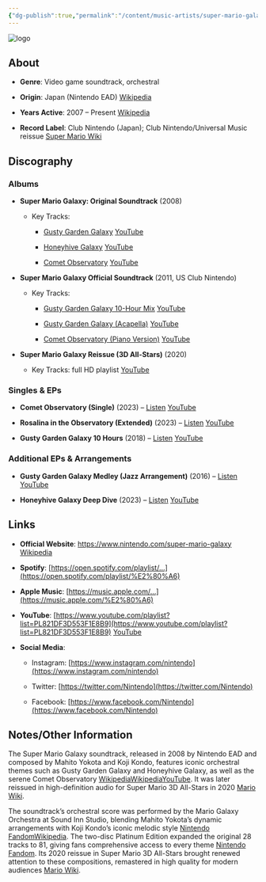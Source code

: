```yaml
---
{"dg-publish":true,"permalink":"/content/music-artists/super-mario-galaxy-music/","tags":["#MusicArtist"],"noteIcon":"","created":"2025-04-28T16:45:25.353+02:00","updated":"2025-04-28T17:19:23.239+02:00"}
---
```



<img src="/img/MALOGO/SMG.png" alt="logo" class="round-img round-img-200">

## About

- **Genre**: Video game soundtrack, orchestral
    
- **Origin**: Japan (Nintendo EAD) [Wikipedia](https://en.wikipedia.org/wiki/Super_Mario_Galaxy?utm_source=chatgpt.com)
    
- **Years Active**: 2007 – Present [Wikipedia](https://en.wikipedia.org/wiki/Super_Mario_Galaxy?utm_source=chatgpt.com)
    
- **Record Label**: Club Nintendo (Japan); Club Nintendo/Universal Music reissue [Super Mario Wiki](https://www.mariowiki.com/Super_Mario_Galaxy_Original_Soundtrack?utm_source=chatgpt.com)
    

## Discography

### Albums

- **Super Mario Galaxy: Original Soundtrack** (2008)
    
    - Key Tracks:
        
        - [Gusty Garden Galaxy](https://www.youtube.com/watch?v=2sQ1OdCJoVw) [YouTube](https://www.youtube.com/watch?pp=ygURI2dyZWVuZ2FyZGVubWFyaW8%3D&v=2sQ1OdCJoVw&utm_source=chatgpt.com)
            
        - [Honeyhive Galaxy](https://www.youtube.com/watch?v=-6ihuX6LbXg) [YouTube](https://www.youtube.com/watch?v=-6ihuX6LbXg&utm_source=chatgpt.com)
            
        - [Comet Observatory](https://www.youtube.com/watch?v=wBhzmys2-eU) [YouTube](https://www.youtube.com/watch?v=wBhzmys2-eU&utm_source=chatgpt.com)
            
- **Super Mario Galaxy Official Soundtrack** (2011, US Club Nintendo)
    
    - Key Tracks:
        
        - [Gusty Garden Galaxy 10-Hour Mix](https://www.youtube.com/watch?pp=ygURI2dyZWVuZ2FyZGVubWFyaW8%3D&v=2sQ1OdCJoVw) [YouTube](https://www.youtube.com/watch?pp=ygURI2dyZWVuZ2FyZGVubWFyaW8%3D&v=2sQ1OdCJoVw&utm_source=chatgpt.com)
            
        - [Gusty Garden Galaxy (Acapella)](https://www.youtube.com/watch?v=0DzHUGq33po) [YouTube](https://www.youtube.com/watch?v=0DzHUGq33po&utm_source=chatgpt.com)
            
        - [Comet Observatory (Piano Version)](https://www.youtube.com/watch?v=LRN6SloLyb4) [YouTube](https://www.youtube.com/watch?v=LRN6SloLyb4&utm_source=chatgpt.com)
            
- **Super Mario Galaxy Reissue (3D All-Stars)** (2020)
    
    - Key Tracks: full HD playlist [YouTube](https://www.youtube.com/playlist?list=PLhPt7n-ALrSCTMwi8rnpyN5GmW_WZMtp9&utm_source=chatgpt.com)
        

### Singles & EPs

- **Comet Observatory (Single)** (2023) – [Listen](https://www.youtube.com/watch?v=3VvbBL4OL0g) [YouTube](https://www.youtube.com/watch?v=3VvbBL4OL0g&utm_source=chatgpt.com)
    
- **Rosalina in the Observatory (Extended)** (2023) – [Listen](https://www.youtube.com/watch?v=dMdmyXagojg) [YouTube](https://www.youtube.com/watch?v=dMdmyXagojg&utm_source=chatgpt.com)
    
- **Gusty Garden Galaxy 10 Hours** (2018) – [Listen](https://www.youtube.com/watch?pp=ygURI2dyZWVuZ2FyZGVubWFyaW8%3D&v=2sQ1OdCJoVw) [YouTube](https://www.youtube.com/watch?pp=ygURI2dyZWVuZ2FyZGVubWFyaW8%3D&v=2sQ1OdCJoVw&utm_source=chatgpt.com)
    

### Additional EPs & Arrangements

- **Gusty Garden Galaxy Medley (Jazz Arrangement)** (2016) – [Listen](https://www.youtube.com/watch?v=QbdLWb4r8YM) [YouTube](https://www.youtube.com/watch?v=QbdLWb4r8YM&utm_source=chatgpt.com)
    
- **Honeyhive Galaxy Deep Dive** (2023) – [Listen](https://www.youtube.com/watch?v=uB7rGicuZBE) [YouTube](https://www.youtube.com/watch?v=uB7rGicuZBE&utm_source=chatgpt.com)
    

## Links

- **Official Website**: https://www.nintendo.com/super-mario-galaxy [Wikipedia](https://en.wikipedia.org/wiki/Super_Mario_Galaxy?utm_source=chatgpt.com)
    
- **Spotify**: [https://open.spotify.com/playlist/…](https://open.spotify.com/playlist/%E2%80%A6)
    
- **Apple Music**: [https://music.apple.com/…](https://music.apple.com/%E2%80%A6)
    
- **YouTube**: [https://www.youtube.com/playlist?list=PL821DF3D553F1E8B9](https://www.youtube.com/playlist?list=PL821DF3D553F1E8B9) [YouTube](https://www.youtube.com/playlist?list=PL821DF3D553F1E8B9&utm_source=chatgpt.com)
    
- **Social Media**:
    
    - Instagram: [https://www.instagram.com/nintendo](https://www.instagram.com/nintendo)
        
    - Twitter: [https://twitter.com/Nintendo](https://twitter.com/Nintendo)
        
    - Facebook: [https://www.facebook.com/Nintendo](https://www.facebook.com/Nintendo)
        

## Notes/Other Information

The Super Mario Galaxy soundtrack, released in 2008 by Nintendo EAD and composed by Mahito Yokota and Koji Kondo, features iconic orchestral themes such as Gusty Garden Galaxy and Honeyhive Galaxy, as well as the serene Comet Observatory [Wikipedia](https://en.wikipedia.org/wiki/Super_Mario_Galaxy?utm_source=chatgpt.com)[Wikipedia](https://en.wikipedia.org/wiki/Mahito_Yokota?utm_source=chatgpt.com)[YouTube](https://www.youtube.com/watch?pp=ygURI2dyZWVuZ2FyZGVubWFyaW8%3D&v=2sQ1OdCJoVw&utm_source=chatgpt.com). It was later reissued in high-definition audio for Super Mario 3D All-Stars in 2020 [Mario Wiki](https://mario.fandom.com/wiki/Super_Mario_Galaxy_Original_Soundtrack?utm_source=chatgpt.com).

The soundtrack’s orchestral score was performed by the Mario Galaxy Orchestra at Sound Inn Studio, blending Mahito Yokota’s dynamic arrangements with Koji Kondo’s iconic melodic style [Nintendo Fandom](https://nintendo.fandom.com/wiki/Super_Mario_Galaxy/soundtrack?utm_source=chatgpt.com)[Wikipedia](https://en.wikipedia.org/wiki/Mahito_Yokota?utm_source=chatgpt.com). The two-disc Platinum Edition expanded the original 28 tracks to 81, giving fans comprehensive access to every theme [Nintendo Fandom](https://nintendo.fandom.com/wiki/Super_Mario_Galaxy/soundtrack?utm_source=chatgpt.com). Its 2020 reissue in Super Mario 3D All-Stars brought renewed attention to these compositions, remastered in high quality for modern audiences [Mario Wiki](https://mario.fandom.com/wiki/Super_Mario_Galaxy_Original_Soundtrack?utm_source=chatgpt.com).